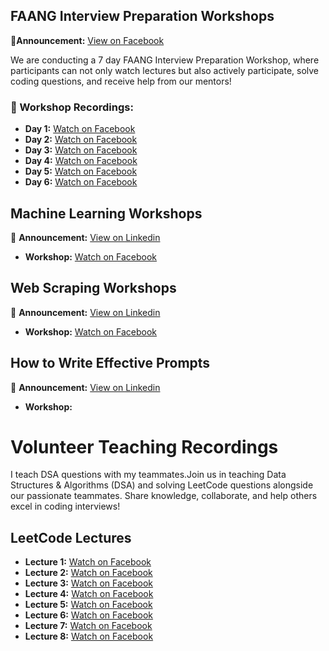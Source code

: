 ## FAANG Interview Preparation Workshops  

📢**Announcement:** [View on Facebook](https://www.facebook.com/share/p/1AEKihwC8P/) 

We are conducting a 7 day FAANG Interview Preparation Workshop, where participants can not only watch lectures but also actively participate, solve coding questions, and receive help from our mentors!

### 📅 Workshop Recordings: 
- **Day 1:** [Watch on Facebook](https://www.facebook.com/watch/?v=630867489654045)
- **Day 2:** [Watch on Facebook](https://www.facebook.com/iCodeguru/videos/1378553226655184)
- **Day 3:** [Watch on Facebook](https://www.facebook.com/iCodeguru/videos/630479876570227/)
- **Day 4:** [Watch on Facebook](https://www.facebook.com/iCodeguru/videos/631661796150568/)
- **Day 5:** [Watch on Facebook](https://www.facebook.com/iCodeguru/videos/1281699759596162/)
- **Day 6:** [Watch on Facebook](https://www.facebook.com/iCodeguru/videos/1365050891167698/)





## Machine Learning Workshops

📢 **Announcement:** [View on Linkedin](https://www.linkedin.com/posts/icode-guru_icodeguru-techworkshops-matplotlib-activity-7303767490189217792-wPRv?utm_source=share&utm_medium=member_desktop&rcm=ACoAAEJUlyQBcHALIuWhW2d9Xb_4FsM7AiPxpRA)  

  - **Workshop:** [Watch on Facebook](https://www.facebook.com/share/v/1BGwSQ8BSh/)


## Web Scraping Workshops

📢 **Announcement:** [View on Linkedin](https://www.linkedin.com/posts/muhammad-anas-744830270_icodeguru-workshops-webscraping-activity-7306315789366714369-F-Dr?utm_source=social_share_send&utm_medium=member_desktop_web&rcm=ACoAAEJUlyQBcHALIuWhW2d9Xb_4FsM7AiPxpRA)  

- **Workshop:** [Watch on Facebook](https://www.facebook.com/iCodeguru/videos/970843695209248/)


## How to Write Effective Prompts

📢 **Announcement:** [View on Linkedin](https://www.linkedin.com/posts/icode-guru_icodeguru-ai-python-activity-7313910359126392835-odz8?utm_source=share&utm_medium=member_desktop&rcm=ACoAAEJUlyQBcHALIuWhW2d9Xb_4FsM7AiPxpRA)  

- **Workshop:** 


# Volunteer Teaching Recordings

I teach DSA questions with my teammates.Join us in teaching Data Structures & Algorithms (DSA) and solving LeetCode questions alongside our passionate teammates. Share knowledge, collaborate, and help others excel in coding interviews!

## LeetCode Lectures  
- **Lecture 1:** [Watch on Facebook](https://www.facebook.com/watch/?v=1848412722678920)
- **Lecture 2:** [Watch on Facebook](https://www.facebook.com/share/v/1HcnE3hGkF/)
- **Lecture 3:** [Watch on Facebook](https://www.facebook.com/share/v/15sLoLWrJy/)
- **Lecture 4:** [Watch on Facebook](https://www.facebook.com/share/v/1aLncZ9fXc/)
- **Lecture 5:** [Watch on Facebook](https://www.facebook.com/share/v/16DKnM9eTc/) 
- **Lecture 6:** [Watch on Facebook](https://www.facebook.com/share/v/1BuimWsAYb/)
- **Lecture 7:** [Watch on Facebook](https://www.facebook.com/share/v/1AS7H8jc9C/)
- **Lecture 8:** [Watch on Facebook](https://www.facebook.com/share/v/1BMBaAFct2/)

  

